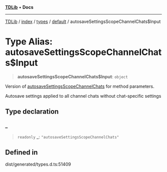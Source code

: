 [**TDLib**](../../../../../../README.md) • **Docs**

***

[TDLib](../../../../../../modules.md) / [index](../../../../../README.md) / [types](../../../README.md) / [default](../README.md) / autosaveSettingsScopeChannelChats$Input

# Type Alias: autosaveSettingsScopeChannelChats$Input

> **autosaveSettingsScopeChannelChats$Input**: `object`

Version of [autosaveSettingsScopeChannelChats](autosaveSettingsScopeChannelChats.md) for method parameters.

Autosave settings applied to all channel chats without chat-specific settings

## Type declaration

### \_

> `readonly` **\_**: `"autosaveSettingsScopeChannelChats"`

## Defined in

dist/generated/types.d.ts:51409
